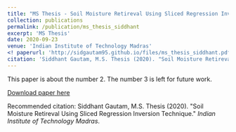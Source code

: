 ```yaml
---
title: "MS Thesis - Soil Moisture Retireval Using Sliced Regression Inversion Technique"
collection: publications
permalink: /publication/ms_thesis_siddhant
excerpt: 'MS Thesis'
date: 2020-09-23
venue: 'Indian Institute of Technology Madras'
<! paperurl: 'http://sidgautam95.github.io/files/ms_thesis_siddhant.pdf'>
citation: 'Siddhant Gautam, M.S. Thesis (2020). "Soil Moisture Retireval Using Sliced Regression Inversion Technique." <i>Indian Institute of Technology Madras</i>.'
---
```

This paper is about the number 2. The number 3 is left for future work.

[Download paper here](http://sidgautam95.github.io/files/ms_thesis_siddhant.pdf)

Recommended citation: Siddhant Gautam, M.S. Thesis (2020). "Soil Moisture Retireval Using Sliced Regression Inversion Technique." <i>Indian Institute of Technology Madras</i>.

